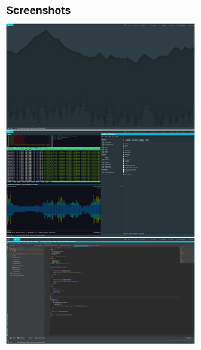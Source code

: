 # Screenshots

![screenshot_0](screenshot/screenshot_0.png)
![screenshot_1](screenshot/screenshot_1.png)
![screenshot_2](screenshot/screenshot_2.png)
